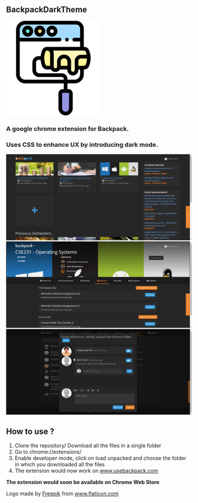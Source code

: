 ## BackpackDarkTheme

![logo](logo.png)

### A google chrome extension for Backpack.

### Uses CSS to enhance UX by introducing dark mode.

<!-- ![image1](ReadMeAssets/ReadmeImage1.PNG)
![image 2](ReadMeAssets/ReadmeImage2.PNG) -->

![image1](/ReadMeAssets/Picture1.png)
![image2](/ReadMeAssets/Picture2.png)
![image3](/ReadMeAssets/Picture3.png)

## How to use ?

1. Clone the repository/ Download all the files in a single folder
2. Go to chrome://extensions/
3. Enable developer mode, click on load unpacked and choose the folder in which you downloaded all the files
4. The extension would now work on www.usebackpack.com

<b>The extension would soon be available on Chrome Web Store</b>

Logo made by <a href="https://www.flaticon.com/authors/freepik" title="Freepik">Freepik</a> from <a href="https://www.flaticon.com/" title="Flaticon"> www.flaticon.com</a>
